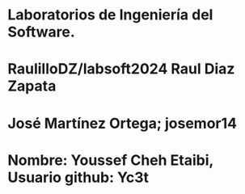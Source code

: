 # Laboratorios de Ingeniería del Software.

# RaulilloDZ/labsoft2024 Raul Diaz Zapata
# José Martínez Ortega; josemor14
# Nombre: Youssef Cheh Etaibi, Usuario github: Yc3t

